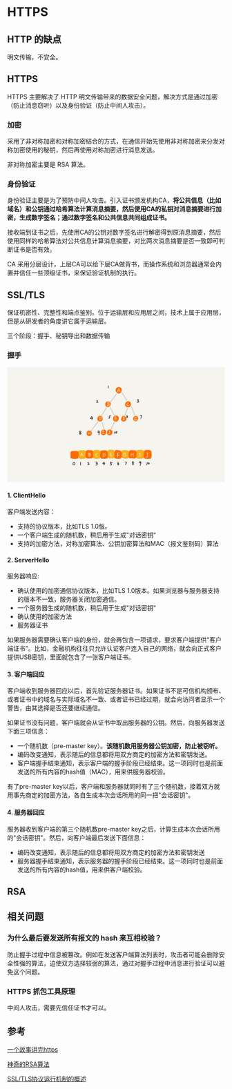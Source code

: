 # HTTPS

## HTTP 的缺点

明文传输，不安全。

## HTTPS

HTTPS 主要解决了 HTTP 明文传输带来的数据安全问题，解决方式是通过加密（防止消息窃听）以及身份验证（防止中间人攻击）。

### 加密

采用了非对称加密和对称加密结合的方式，在通信开始先使用非对称加密来分发对称加密使用的秘钥，然后再使用对称加密进行消息发送。

非对称加密主要是 RSA 算法。

### 身份验证

身份验证主要是为了预防中间人攻击。引入证书颁发机构CA，**将公共信息（比如域名）和公钥通过哈希算法计算消息摘要，然后使用CA的私钥对消息摘要进行加密，生成数字签名；通过数字签名和公共信息共同组成证书。**

接收端到证书之后，先使用CA的公钥对数字签名进行解密得到原消息摘要，然后使用同样的哈希算法对公共信息计算消息摘要，对比两次消息摘要是否一致即可判断证书是否有效。

CA 采用分层设计，上层CA可以给下层CA做背书，而操作系统和浏览器通常会内置并信任一些顶级证书，来保证验证机制的执行。

## SSL/TLS

保证机密性、完整性和端点鉴别。位于运输层和应用层之间，技术上属于应用层，但是从研发者的角度讲它属于运输层。

三个阶段：握手、秘钥导出和数据传输

### 握手

![TLS &#x63E1;&#x624B;&#x8FC7;&#x7A0B;](../../../.gitbook/assets/image%20%2823%29.png)



#### 1. ClientHello

客户端发送内容：

* 支持的协议版本，比如TLS 1.0版。
* 一个客户端生成的随机数，稍后用于生成"对话密钥"
* 支持的加密方法，对称加密算法、公钥加密算法和MAC（报文鉴别码）算法

#### 2. ServerHello

服务器响应:

* 确认使用的加密通信协议版本，比如TLS 1.0版本。如果浏览器与服务器支持的版本不一致，服务器关闭加密通信。
* 一个服务器生成的随机数，稍后用于生成"对话密钥"
* 确认使用的加密方法
* 服务器证书

如果服务器需要确认客户端的身份，就会再包含一项请求，要求客户端提供"客户端证书"。比如，金融机构往往只允许认证客户连入自己的网络，就会向正式客户提供USB密钥，里面就包含了一张客户端证书。

#### 3. 客户端回应

客户端收到服务器回应以后，首先验证服务器证书。如果证书不是可信机构颁布、或者证书中的域名与实际域名不一致、或者证书已经过期，就会向访问者显示一个警告，由其选择是否还要继续通信。

如果证书没有问题，客户端就会从证书中取出服务器的公钥。然后，向服务器发送下面三项信息：

* 一个随机数（pre-master  key）。**该随机数用服务器公钥加密，防止被窃听。**
* 编码改变通知，表示随后的信息都将用双方商定的加密方法和密钥发送。
* 客户端握手结束通知，表示客户端的握手阶段已经结束。这一项同时也是前面发送的所有内容的hash值（MAC），用来供服务器校验。

有了pre-master  key以后，客户端和服务器就同时有了三个随机数，接着双方就用事先商定的加密方法，各自生成本次会话所用的同一把"会话密钥"。

#### 4. 服务器回应

服务器收到客户端的第三个随机数pre-master key之后，计算生成本次会话所用的"会话密钥"。然后，向客户端最后发送下面信息：

* 编码改变通知，表示随后的信息都将用双方商定的加密方法和密钥发送
* 服务器握手结束通知，表示服务器的握手阶段已经结束。这一项同时也是前面发送的所有内容的hash值，用来供客户端校验。

## RSA

## 相关问题

### 为什么最后要发送所有报文的 hash  来互相校验？

防止握手过程中信息被篡改。例如在发送客户端算法列表时，攻击者可能会删除安全性强的算法，迫使双方选择较弱的算法，通过对握手过程中消息进行验证可以避免这个问题。

### HTTPS 抓包工具原理

中间人攻击，需要先信任证书才可以。

## 参考

[一个故事讲完https](https://mp.weixin.qq.com/s/StqqafHePlBkWAPQZg3NrA)

[神奇的RSA算法](https://wenhaiz.xyz/amazing-rsa)

[SSL/TLS协议运行机制的概述](https://www.ruanyifeng.com/blog/2014/02/ssl_tls.html)

